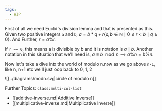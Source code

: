 ```yaml
---
tags:
  - WIP
---
```

First of all we need Euclid's division lemma and that is presented as this. Given two positive integers `a` and `b`, $a=b*q+r\{a,b\in\mathbb{N}\mid0\leq r<b \mid q\geq 0\}$.
And Further, $r= a\%r$.

If `r == 0`, this means a is divisible by b and it is notation is $a\mid b$.
Another notation in this situation that we'll need is, $a \equiv b \mod{n}\implies a\%n=b\%n$.

Now let's take a dive into the world of modulo n.now as we go above `n-1`, 
like n, n+1 etc we'll just loop back to 0, 1, 2

![[../diagrams/modn.svg|circle of modulo n]]

Further Topics:
`class:multi-col-list`

- [[additive-inverse.md|Additive Inverse]]
- [[multiplicative-inverse.md|Multiplicative Inverse]]
